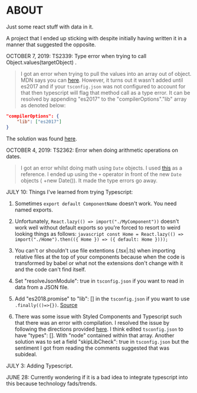# ABOUT

Just some react stuff with data in it.

A project that I ended up sticking with despite initially having written it in a manner that suggested the opposite.
 

OCTOBER 7, 2019:
TS2339: Type error when trying to call Object.values(targetObject) . 
> I got an error when trying to pull the values into an array out of object.  MDN says you can [here](https://developer.mozilla.org/en-US/docs/Web/JavaScript/Reference/Global_objects/Object/values).  However, it turns out it wasn't added until es2017 and if your `tsconfig.json` was not configured to account for that then typescript will flag that method call as a type error.  It can be resolved by appending "es2017" to the "compilerOptions"."lib" array as denoted below:

```json
"compilerOptions": {
    "lib": ["es2017"]
}
```

The solution was found [here](https://stackoverflow.com/a/42967397).

OCTOBER 4, 2019: 
TS2362: Error when doing arithmetic operations on dates.

> I got an error whilst doing math using `Date` objects.  I used [this](https://github.com/microsoft/TypeScript/issues/5710) as a reference.  I ended up using the `+` operator in front of the new `Date` objects ( +new Date()).  It made the type errors go away.

JULY 10:
Things I've learned from trying Typescript:

1. Sometimes `export default ComponentName` doesn't work. You need named exports.

2. Unfortunately, `React.lazy(() => import("./MyComponent"))` doesn't work well without default exports so you're forced to resort to weird looking things as follows: `javascript const Home = React.lazy(() => import("./Home").then(({ Home }) => ({ default: Home })));`

3. You can't or shouldn't use file extentions (.tsx|.ts) when importing relative files at the top of your components because when the code is transformed by babel or what not the extensions don't change with it and the code can't find itself.

4. Set "resolveJsonModule": true in `tsconfig.json` if you want to read in data from a JSON file.

5. Add "es2018.promise" to "lib": [] in the `tsconfig.json` if you want to use `.finally(()=>{})`. [Source](https://stackoverflow.com/questions/52079031/property-finally-does-not-exist-on-type-promisevoid)

6. There was some issue with Styled Components and Typescript such that there was an error with compilation. I resolved the issue by following the directions provided [here](https://stackoverflow.com/questions/52079031/property-finally-does-not-exist-on-type-promisevoid). I think edited `tsconfig.json` to have "types": []. With "node" contained within that array. Another solution was to set a field "skipLibCheck": true in `tsconfig.json` but the sentiment I got from reading the comments suggested that was subideal.

JULY 3: Adding Typescript.

JUNE 28: Currently wondering if it is a bad idea to integrate typescript into this because technology fads/trends.

